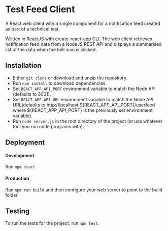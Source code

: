 # Test Feed Client
A React web client with a single component for a notification feed created as part of a technical test.

Written in ReactJS with create-react-app CLI. The web client retrieves notification feed data from a NodeJS REST API and displays a summarised list of the data when the bell icon is clicked.


## Installation
* Either `git clone` or download and unzip the repository.
* Run `npm install` to download dependencies.
* Set `REACT_APP_API_PORT` environment variable to match the Node API (defaults to 3001).
* Set `REACT_APP_API_URL` environment variable to match the Node API URL(defaults to http://localhost:${REACT_APP_API_PORT}/userfeed where ${REACT_APP_API_PORT} is the previously set environment variable).
* Run `node server.js` in the root directory of the project (or use whatever tool you run node programs with).

## Deployment
#### Development
Run `npm start`
#### Production
Run `npm run build` and then configure your web server to point to the build folder


## Testing
To run the tests for the project, run `npm test`.

